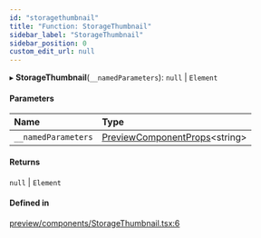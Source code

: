 ```yaml
---
id: "storagethumbnail"
title: "Function: StorageThumbnail"
sidebar_label: "StorageThumbnail"
sidebar_position: 0
custom_edit_url: null
---
```


▸ **StorageThumbnail**(`__namedParameters`): ``null`` \| `Element`

#### Parameters

| Name | Type |
| :------ | :------ |
| `__namedParameters` | [PreviewComponentProps](../interfaces/previewcomponentprops.md)<string\> |

#### Returns

``null`` \| `Element`

#### Defined in

[preview/components/StorageThumbnail.tsx:6](https://github.com/Camberi/firecms/blob/42dd384/src/preview/components/StorageThumbnail.tsx#L6)
